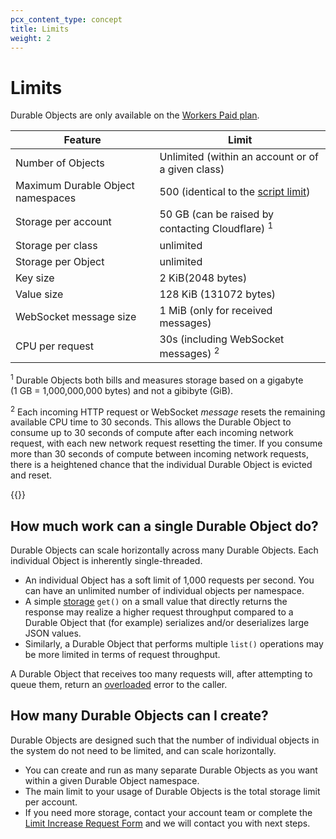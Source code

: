 ```yaml
---
pcx_content_type: concept
title: Limits
weight: 2
---
```


# Limits

Durable Objects are only available on the [Workers Paid plan](/workers/platform/pricing/#workers).


| Feature                                    | Limit                                             |
| ------------------------------------------ | --------------------------------------------------|
|  Number of Objects                         | Unlimited (within an account or of a given class) |
|  Maximum Durable Object namespaces         | 500 (identical to the [script limit](/workers/platform/limits/)) |
|  Storage per account                       | 50 GB (can be raised by contacting Cloudflare) <sup>1</sup>   |
|  Storage per class                         | unlimited                                         |
|  Storage per Object                        | unlimited                                         |
|  Key size                                  | 2 KiB(2048 bytes)                                 |
|  Value size                                | 128 KiB (131072 bytes)                            |
|  WebSocket message size                    | 1 MiB (only for received messages)                |
|  CPU per request                           | 30s (including WebSocket messages) <sup>2</sup>   |

<sup>1</sup> Durable Objects both bills and measures storage based on a gigabyte </br> (1 GB = 1,000,000,000 bytes) and not a gibibyte (GiB). </br>

<sup>2</sup> Each incoming HTTP request or WebSocket _message_ resets the remaining available CPU time to 30 seconds. This allows the Durable Object to consume up to 30 seconds of compute after each incoming network request, with each new network request resetting the timer. If you consume more than 30 seconds of compute between incoming network requests, there is a heightened chance that the individual Durable Object is evicted and reset.

{{<render file="_limits_increase.md" productFolder="workers">}}

## How much work can a single Durable Object do?

Durable Objects can scale horizontally across many Durable Objects. Each individual Object is inherently single-threaded.

* An individual Object has a soft limit of 1,000 requests per second. You can have an unlimited number of individual objects per namespace.
* A simple [storage](/durable-objects/api/transactional-storage-api/) `get()` on a small value that directly returns the response may realize a higher request throughput compared to a Durable Object that (for example) serializes and/or deserializes large JSON values.
* Similarly, a Durable Object that performs multiple `list()` operations may be more limited in terms of request throughput.

A Durable Object that receives too many requests will, after attempting to queue them, return an [overloaded](/durable-objects/reference/troubleshooting/#durable-object-is-overloaded) error to the caller.

## How many Durable Objects can I create?

Durable Objects are designed such that the number of individual objects in the system do not need to be limited, and can scale horizontally.

* You can create and run as many separate Durable Objects as you want within a given Durable Object namespace.
* The main limit to your usage of Durable Objects is the total storage limit per account.
* If you need more storage, contact your account team or complete the [Limit Increase Request Form](https://forms.gle/ukpeZVLWLnKeixDu7) and we will contact you with next steps.

